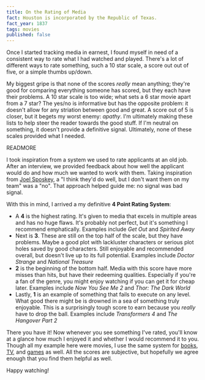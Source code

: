 ```yaml
---
title: On the Rating of Media
fact: Houston is incorporated by the Republic of Texas.
fact_year: 1837
tags: movies
published: false
---
```


Once I started tracking media in earnest, I found myself in need of a consistent way to rate what I had watched and played. There's a lot of different ways to rate something, such a 10 star scale, a score out out of five, or a simple thumbs up/down.

My biggest gripe is that none of the scores *really* mean anything; they're good for comparing everything someone has scored, but they each have their problems. A 10 star scale is too wide; what sets a 6 star movie apart from a 7 star? The yes/no is informative but has the opposite problem: it doesn't allow for any striation between good and great. A score out of 5 is closer, but it begets my worst enemy: *apathy*. I'm ultimately making these lists to help steer the reader towards the good stuff. If I'm neutral on something, it doesn't provide a definitive signal. Ultimately, none of these scales provided what I needed.

READMORE

I took inspiration from a system we used to rate applicants at an old job. After an interview, we provided feedback about how well the applicant would do and how much we wanted to work with them. Taking inspiration from [Joel Sposkey](https://www.joelonsoftware.com/2006/10/25/the-guerrilla-guide-to-interviewing-version-30/), a "I think they'd do well, but I don't want them on my team" was a "no". That approach helped guide me: no signal was bad signal. 

With this in mind, I arrived a my definitive **4 Point Rating System**:

* A **4** is the highest rating. It's given to media that excels in multiple areas and has no huge flaws. It's probably not perfect, but it's something I recommend emphatically. Examples include *Get Out* and *Spirited Away*
* Next is **3**. These are still on the top half of the scale, but they have problems. Maybe a good plot with lackluster characters or serious plot holes saved by good characters. Still enjoyable and recommended overall, but doesn't live up to its full potential. Examples include *Doctor Strange* and *National Treasure*
* **2** is the beginning of the bottom half. Media with this score have more misses than hits, but have their redeeming qualities. Especially if you're a fan of the genre, you might enjoy watching if you can get it for cheap later. Examples include *Now You See Me 2* and *Thor: The Dark World*
* Lastly, **1** is an example of something that fails to execute on any level. What good there might be is drowned in a sea of something truly enjoyable. This is a surprisingly tough score to earn because you *really* have to drop the ball. Examples include *Transformers 4* and *The Hangover Part 2*

There you have it! Now whenever you see something I've rated, you'll know at a glance how much I enjoyed it and whether I would recommend it to you. Though all my example here were movies, I use the same system for [books](), [TV](), and [games]() as well. All the scores are subjective, but hopefully we agree enough that you find them helpful as well.

Happy watching!
